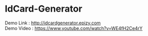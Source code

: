 # IdCard-Generator

Demo Link : http://idcardgenerator.epizy.com <br>
Demo Video : https://www.youtube.com/watch?v=WE4fH2Ce4rY
